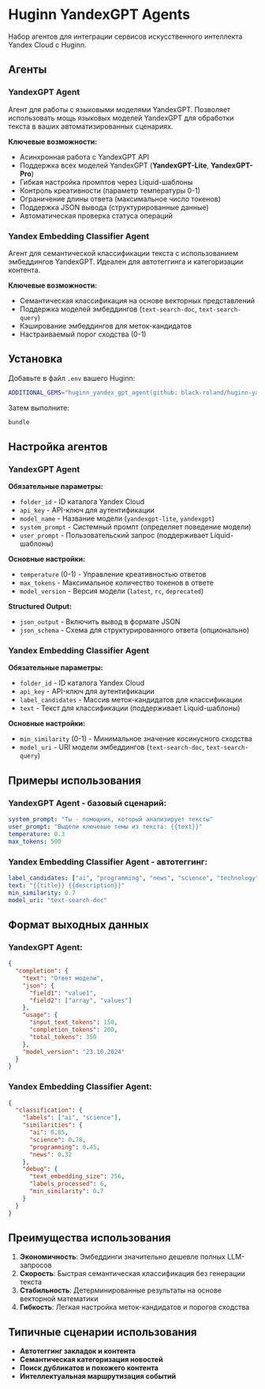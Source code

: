 # Huginn YandexGPT Agents

Набор агентов для интеграции сервисов искусственного интеллекта Yandex Cloud с Huginn.

## Агенты

### YandexGPT Agent

Агент для работы с языковыми моделями YandexGPT. Позволяет использовать мощь языковых моделей YandexGPT для обработки текста в ваших автоматизированных сценариях.

**Ключевые возможности:**
- Асинхронная работа с YandexGPT API
- Поддержка всех моделей YandexGPT (**YandexGPT-Lite**, **YandexGPT-Pro**)
- Гибкая настройка промптов через Liquid-шаблоны
- Контроль креативности (параметр температуры 0-1)
- Ограничение длины ответа (максимальное число токенов)
- Поддержка JSON вывода (структурированные данные)
- Автоматическая проверка статуса операций

### Yandex Embedding Classifier Agent

Агент для семантической классификации текста с использованием эмбеддингов YandexGPT. Идеален для автотеггинга и категоризации контента.

**Ключевые возможности:**
- Семантическая классификация на основе векторных представлений
- Поддержка моделей эмбеддингов (`text-search-doc`, `text-search-query`)
- Кэширование эмбеддингов для меток-кандидатов
- Настраиваемый порог сходства (0-1)

## Установка

Добавьте в файл `.env` вашего Huginn:

```bash
ADDITIONAL_GEMS="huginn_yandex_gpt_agent(github: black-roland/huginn-yandexgpt-agent)"
```

Затем выполните:

```bash
bundle
```

## Настройка агентов

### YandexGPT Agent

**Обязательные параметры:**
- `folder_id` - ID каталога Yandex Cloud
- `api_key` - API-ключ для аутентификации
- `model_name` - Название модели (`yandexgpt-lite`, `yandexgpt`)
- `system_prompt` - Системный промпт (определяет поведение модели)
- `user_prompt` - Пользовательский запрос (поддерживает Liquid-шаблоны)

**Основные настройки:**
- `temperature` (0-1) - Управление креативностью ответов
- `max_tokens` - Максимальное количество токенов в ответе
- `model_version` - Версия модели (`latest`, `rc`, `deprecated`)

**Structured Output:**
- `json_output` - Включить вывод в формате JSON
- `json_schema` - Схема для структурированного ответа (опционально)

### Yandex Embedding Classifier Agent

**Обязательные параметры:**
- `folder_id` - ID каталога Yandex Cloud
- `api_key` - API-ключ для аутентификации
- `label_candidates` - Массив меток-кандидатов для классификации
- `text` - Текст для классификации (поддерживает Liquid-шаблоны)

**Основные настройки:**
- `min_similarity` (0-1) - Минимальное значение косинусного сходства
- `model_uri` - URI модели эмбеддингов (`text-search-doc`, `text-search-query`)

## Примеры использования

### YandexGPT Agent - базовый сценарий:
```yaml
system_prompt: "Ты - помощник, который анализирует тексты"
user_prompt: "Выдели ключевые темы из текста: {{text}}"
temperature: 0.3
max_tokens: 500
```

### Yandex Embedding Classifier Agent - автотеггинг:
```yaml
label_candidates: ["ai", "programming", "news", "science", "technology", "business"]
text: "{{title}} {{description}}"
min_similarity: 0.7
model_uri: "text-search-doc"
```

## Формат выходных данных

### YandexGPT Agent:
```json
{
  "completion": {
    "text": "Ответ модели",
    "json": {
      "field1": "value1",
      "field2": ["array", "values"]
    },
    "usage": {
      "input_text_tokens": 150,
      "completion_tokens": 200,
      "total_tokens": 350
    },
    "model_version": "23.10.2024"
  }
}
```

### Yandex Embedding Classifier Agent:
```json
{
  "classification": {
    "labels": ["ai", "science"],
    "similarities": {
      "ai": 0.85,
      "science": 0.78,
      "programming": 0.45,
      "news": 0.32
    },
    "debug": {
      "text_embedding_size": 256,
      "labels_processed": 6,
      "min_similarity": 0.7
    }
  }
}
```

## Преимущества использования

1. **Экономичность**: Эмбеддинги значительно дешевле полных LLM-запросов
2. **Скорость**: Быстрая семантическая классификация без генерации текста
3. **Стабильность**: Детерминированные результаты на основе векторной математики
4. **Гибкость**: Легкая настройка меток-кандидатов и порогов сходства

## Типичные сценарии использования

- **Автотеггинг закладок и контента**
- **Семантическая категоризация новостей**
- **Поиск дубликатов и похожего контента**
- **Интеллектуальная маршрутизация событий**
